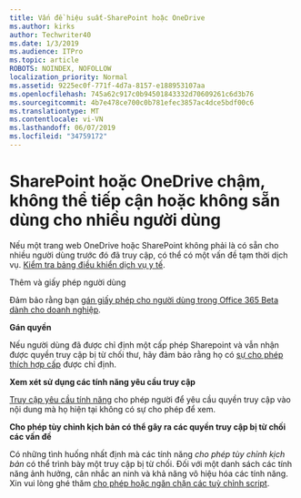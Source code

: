 ```yaml
---
title: Vấn đề hiệu suất-SharePoint hoặc OneDrive
ms.author: kirks
author: Techwriter40
ms.date: 1/3/2019
ms.audience: ITPro
ms.topic: article
ROBOTS: NOINDEX, NOFOLLOW
localization_priority: Normal
ms.assetid: 9225ec0f-771f-4d7a-8157-e188953107aa
ms.openlocfilehash: 745a62c917c0b94501843332d70609261c6d3b76
ms.sourcegitcommit: 4b7e478ce700c0b781efec3857ac4dce5bdf00c6
ms.translationtype: MT
ms.contentlocale: vi-VN
ms.lasthandoff: 06/07/2019
ms.locfileid: "34759172"
---
```

# <a name="sharepoint-or-onedrive-slow-inaccessible-or-unavailable-for-multiple-users"></a>SharePoint hoặc OneDrive chậm, không thể tiếp cận hoặc không sẵn dùng cho nhiều người dùng

Nếu một trang web OneDrive hoặc SharePoint không phải là có sẵn cho nhiều người dùng trước đó đã truy cập, có thể có một vấn đề tạm thời dịch vụ. [Kiểm tra bảng điều khiển dịch vụ y tế](https://portal.office.com/adminportal/home#/servicehealth).

Thêm và giấy phép người dùng

Đảm bảo rằng bạn [gán giấy phép cho người dùng trong Office 365 Beta dành cho doanh nghiệp](https://docs.microsoft.com/office365/admin/subscriptions-and-billing/assign-licenses-to-users?view=o365-worldwide&amp;tabs=One).


**Gán quyền**

Nếu người dùng đã được chỉ định một cấp phép Sharepoint và vẫn nhận được quyền truy cập bị từ chối thư, hãy đảm bảo rằng họ có [sự cho phép thích hợp cấp](https://docs.microsoft.com/sharepoint/understanding-permission-levels) được chỉ định.

**Xem xét sử dụng các tính năng yêu cầu truy cập**

[Truy cập yêu cầu tính năng](https://support.office.com/article/Set-up-and-manage-access-requests-94B26E0B-2822-49D4-929A-8455698654B3) cho phép người để yêu cầu quyền truy cập vào nội dung mà họ hiện tại không có sự cho phép để xem.

**Cho phép tùy chỉnh kịch bản có thể gây ra các quyền truy cập bị từ chối các vấn đề**

Có những tình huống nhất định mà các tính năng *cho phép tùy chỉnh kịch bản* có thể trình bày một truy cập bị từ chối. Đối với một danh sách các tính năng ảnh hưởng, cân nhắc an ninh và khả năng vô hiệu hóa các tính năng. Xin vui lòng ghé thăm [cho phép hoặc ngăn chặn các tuỳ chỉnh script](https://docs.microsoft.com/sharepoint/allow-or-prevent-custom-script).

